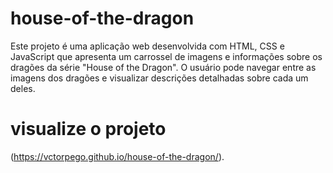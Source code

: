 # house-of-the-dragon
 Este projeto é uma aplicação web desenvolvida com HTML, CSS e JavaScript que apresenta um carrossel de imagens e informações sobre os dragões da série "House of the Dragon". O usuário pode navegar entre as imagens dos dragões e visualizar descrições detalhadas sobre cada um deles.

# visualize o projeto
(https://vctorpego.github.io/house-of-the-dragon/).
